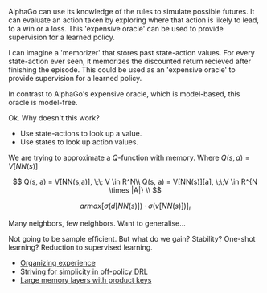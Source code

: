AlphaGo can use its knowledge of the rules to simulate possible futures.
It can evaluate an action taken by exploring where that action is likely to lead, to a win or a loss. This 'expensive oracle' can be used to provide supervision for a learned policy.

I can imagine a 'memorizer' that stores past state-action values. For every state-action ever seen, it memorizes the discounted return recieved after finishing the episode. This could be used as an 'expensive oracle' to provide supervision for a learned policy.

In contrast to AlphaGo's expensive oracle, which is model-based, this oracle is model-free.


Ok. Why doesn't this work?

- Use state-actions to look up a value.
- Use states to look up action values.


We are trying to approximate a $Q$-function with memory. Where $Q(s, a) = V[NN(s)]$


$$
Q(s, a) = V[NN(s;a)], \;\; V \in R^N\\
Q(s, a) = V[NN(s)][a], \;\;V \in R^{N \times |A|} \\
$$


$$
armax {[\sigma (d[NN(s)]) \cdot \sigma (v[NN(s)])]}_{i}
$$


Many neighbors, few neighbors.
Want to generalise...


Not going to be sample efficient.
But what do we gain?
Stability?
One-shot learning?
Reduction to supervised learning.


- [Organizing experience](https://arxiv.org/abs/1806.04624)
- [Striving for simplicity in off-policy DRL](https://arxiv.org/abs/1907.04543)
- [Large memory layers with product keys](https://arxiv.org/abs/1907.05242)